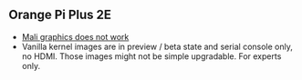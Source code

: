 ## Orange Pi Plus 2E ##

- [Mali graphics does not work](http://linux-sunxi.org/Mali400)
- Vanilla kernel images are in preview / beta state and serial console only, no HDMI. Those images might not be simple upgradable. For experts only.